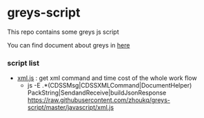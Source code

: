 # greys-script
This repo contains some greys js script

You can find document about greys in [here](https://github.com/oldmanpushcart/greys-anatomy/wiki/greys-pdf)

### script list

* [xml.js](https://github.microstrategy.com/kezhou/greys-command-script/blob/master/javascript/xml.js) : get xml command and time cost of the whole work flow
  * js -E  .*(CDSSMsg|CDSSXMLCommand|DocumentHelper) PackString|SendandReceive|buildJsonResponse https://raw.githubusercontent.com/zhoukq/greys-script/master/javascript/xml.js
